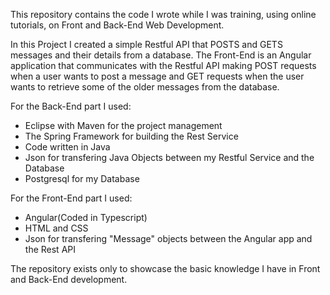 This repository contains the code I wrote while I was training, using online tutorials, on Front and Back-End Web Development.

In this Project I created a simple Restful API that POSTS and GETS messages and their details from a database.
The Front-End is an Angular application that communicates with the Restful API making POST requests when a user wants to post a message and GET requests when the user wants to retrieve some of the older messages from the database.

For the Back-End part I used:

- Eclipse with Maven for the project management
- The Spring Framework for building the Rest Service
- Code written in Java
- Json for transfering Java Objects between my Restful Service and the Database
- Postgresql for my Database

For the Front-End part I used:

- Angular(Coded in Typescript)
- HTML and CSS
- Json for transfering "Message" objects between the Angular app and the Rest API


The repository exists only to showcase the basic knowledge I have in Front and Back-End development.
